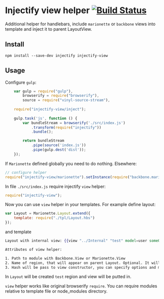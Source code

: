 Injectify view helper [![Build Status](https://travis-ci.org/ftdebugger/injectify-view.svg)](https://travis-ci.org/ftdebugger/injectify-view)
========================

Additional helper for handlebars, include `marionette` or `backbone` views into template and inject it to parent LayoutView.

Install
-------

```
npm install --save-dev injectify injectify-view
```

Usage
-----

Configure `gulp`:

```js
    var gulp = require("gulp"),
        browserify = require("browserify"),
        source = require("vinyl-source-stream"),
         
    require("injectify-view/inject");
        
    gulp.task('js', function () {
        var bundleStream = browserify('./src/index.js')
            .transform(require("injectify"))
            .bundle();

        return bundleStream
            .pipe(source('index.js'))
            .pipe(gulp.dest('dist'));
    });
```

If `Marionette` defined globally you need to do nothing. Elsewhere:

```js
// configure helper
require("injectify-view/marionette").setInstance(require("backbone.marionette"));
```

In file `./src/index.js` require injectify `view` helper:

```js
require("injectify-view");
```

Now you can use `view` helper in your templates. For example define layout:

```js
var Layout = Marionette.Layout.extend({
    template: require("./tpl/Layout.hbs")
});

```

and template

```handlebars
Layout with internal view: {{view "../Internal" "test" model=user someOption=123}}

Attributes of view helper:

1. Path to module with Backbone.View or Marionette.View
2. Name of region, that will appear on parent Layout. Optional. It will generate unique name for you
3. Hash will be pass to view constructor, you can specify options and models in it
```

In `Layout` will be created `test` region and view will be putted in.

`view` helper works like original browserify `require`. You can require modules relative to template file or
node_modules directory.
